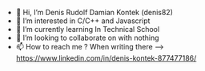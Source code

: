 - 👋 Hi, I’m Denis Rudolf Damian Kontek (denis82)
- 👀 I’m interested in C/C++ and Javascript
- 🌱 I’m currently learning In Technical School
- 💞️ I’m looking to collaborate on with nothing
- 📫 How to reach me ? When writing there —> https://www.linkedin.com/in/denis-kontek-877477186/

<!---
8989denis/8989denis is a ✨ special ✨ repository because its `README.md` (this file) appears on your GitHub profile.
You can click the Preview link to take a look at your changes.
--->
